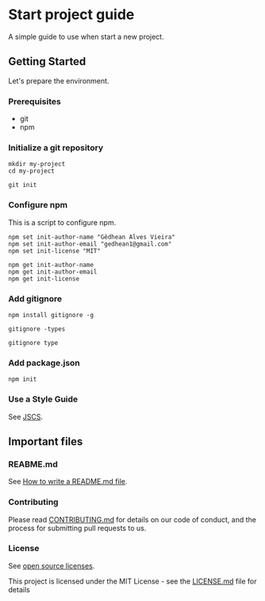 # Start project guide

A simple guide to use when start a new project.

## Getting Started

Let's prepare the environment.

### Prerequisites

- git
- npm

### Initialize a git repository 

```
mkdir my-project 
cd my-project

git init
```

### Configure npm

This is a script to configure npm.

```
npm set init-author-name "Gêdhean Alves Vieira"
npm set init-author-email "gedhean1@gmail.com"
npm set init-license "MIT"

npm get init-author-name
npm get init-author-email
npm get init-license

```

### Add gitignore

```
npm install gitignore -g

gitignore -types

gitignore type

```

### Add package.json


```
npm init

```
### Use a Style Guide

See [JSCS](http://jscs.info/).

## Important files

### REABME.md

See [How to write a README.md file](http://jfhbrook.github.io/2011/11/09/readmes.html).

### Contributing

Please read [CONTRIBUTING.md]() for details on our code of conduct, and the process for submitting pull requests to us.

### License

See [open source licenses](https://opensource.org/licenses).

This project is licensed under the MIT License - see the [LICENSE.md](https://github.com/gedhean/start-project-guide/blob/master/LICENSE) file for details
